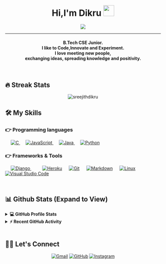 <h1 align="center">Hi,I'm Dikru <img src="https://media.giphy.com/media/hvRJCLFzcasrR4ia7z/giphy.gif" width="35"></h1>
<p align="center">
  <a href="https://github.com/DenverCoder1/readme-typing-svg"><img src="https://readme-typing-svg.herokuapp.com?lines=Computer+Science+Engineering+Student;Web+Developer;Always%20learning%20new%20things&center=true&width=500&height=50"></a>
</p>
<hr/>
<h4 align="center">B.Tech CSE Junior.<br>
I like to Code,Innovate and Experiment.<br>
 I love meeting new people,<br> exchanging ideas, spreading knowledge and positivity.</h4>
<br>


## 🔥 Streak Stats
<p align="center"><img align="center" src="https://github-readme-streak-stats.herokuapp.com/?user=sreejithliterally&theme=algolia" alt="sreejithdikru" /></p>

## 🛠️ My Skills

### 👉 Programming languages

<p align="left"> 
  &emsp; 
  <a href="https://www.cprogramming.com/" target="_blank"> 
    <img alt="C" src="https://img.shields.io/badge/C%20-%232370ED.svg?logo=c&logoColor=white">
  </a> 
&emsp;
  <a href="https://developer.mozilla.org/en-US/docs/Web/JavaScript" target="_blank"> 
     <img alt="JavaScript" src="https://img.shields.io/badge/JavaScript%20-%23F7DF1E.svg?logo=javascript&logoColor=black">
   </a>
  &emsp;
  <a href="https://www.java.com" target="_blank"> 
    <img alt="Java" src="https://img.shields.io/badge/Java-%23007396.svg?logo=java&logoColor=white">
  </a>
  &emsp;
   <a href="https://www.python.org" target="_blank">
    <img alt="Python" src="https://img.shields.io/badge/Python%20-%2314354C.svg?logo=python&logoColor=white">
  </a>
  
</p>


 ### 👉 Frameworks & Tools
 
<p>
   &emsp;
  <a href="https://django.com" target="_blank"> 
    <img alt="Django" src="https://camo.githubusercontent.com/4ffb9aa4d75775320d01cbc9d81bc8fc11e9eb668fc48c7eefa537a8a9bd6652/68747470733a2f2f696d672e736869656c64732e696f2f62616467652f646a616e676f2d3131324431462e7376673f267374796c653d666c6174266c6f676f3d646a616e676f266c6f676f436f6c6f723d7768697465"/>
  </a>
  &emsp; 
  &emsp;
    <a href="https://www.heroku.com/"><img alt="Heroku" src="https://img.shields.io/badge/Heroku%20-%23430098.svg?logo=heroku&logoColor=white"></a>  
  &emsp;
    <a href="#"><img alt="Git" src="https://img.shields.io/badge/Git%20-%23F05033.svg?logo=git&logoColor=white"></a>
  &emsp;
    <a href="#"><img alt="Markdown" src="https://img.shields.io/badge/Markdown-000000?style=flate&logo=markdown&logoColor=white"></a>
  &emsp;
    <a href="#"><img alt="Linux" src="https://img.shields.io/badge/Linux-FCC624?style=flat&logo=linux&logoColor=black"></a>
  &emsp;
    <a href="#"><img alt="Visual Studio Code" src="https://img.shields.io/badge/Visual%20Studio%20Code-0078d7.svg?logo=visual-studio-code&logoColor=white"></a>
 
</p>

<br/>

## 📊 Github Stats (Expand to View) 


<details> 
  <summary><b>💻 GitHub Profile Stats</b></summary>
  <br/>
  <p align="center">
    <a href="https://github.com/sreejithdikru"><img align="center" src="https://github-readme-stats.vercel.app/api?username=sreejithdikru&show_icons=true&locale=en&theme=algolia" alt="sreejithdikru" height="192px"/></a>
	</p>
	<p  align="center">
	  <img src="https://github-readme-stats.vercel.app/api/top-langs?username=sreejithdikru&show_icons=true&locale=en&layout=compact&theme=algolia" alt="sreejithdikru" height="192px"/>
	</p>
  <br/>
  <b>Note:</b> Top languages is only a metric of the languages my public code consists of and doesn't reflect experience or skill level.
  </p>
</details>


<details>
  <summary><b>⚡ Recent GitHub Activity</b></summary>
  <br/>
   <a href="https://github.com/sreejithdikru"><img alt="Dikru's Activity Graph" src="https://activity-graph.herokuapp.com/graph?username=sreejithdikru&custom_title=Dikru's%20Contribution%20Graph&theme=react-dark" /></a>
  <br/>

</details>

<br/>

## 🙋‍♀️ Let's Connect
<p align="center">
	<a href="mailto:imsreejithofficial@gmail.com"><img src="https://img.icons8.com/bubbles/50/000000/gmail.png" alt="Gmail"/></a>
	<a href="https://github.com/sreejithdikru"><img src="https://img.icons8.com/bubbles/50/000000/github.png" alt="GitHub"/></a>
	<a href="https://www.linkedin.com/in/sreejith-s-438839196/><img src="https://img.icons8.com/bubbles/50/000000/linkedin.png" alt="LinkedIn"/></a>
	<a href="https://instagram.com/sreejithliterally"><img src="https://img.icons8.com/bubbles/50/000000/instagram.png" alt="Instagram"/></a>
	
</p>





<!--img align="right" alt="Coding" width="450" src="https://camo.githubusercontent.com/6607041227d81f650340ff070cc2843518acad359b57e5bb054a9fb7127aa041/68747470733a2f2f63646e2e6472696262626c652e636f6d2f75736572732f323634363432332f73637265656e73686f74732f353530373139362f636f6d70757465722e676966" data-canonical-src="https://cdn.dribbble.com/users/2646423/screenshots/5507196/computer.gif" style="max-width:100%;"/-->
